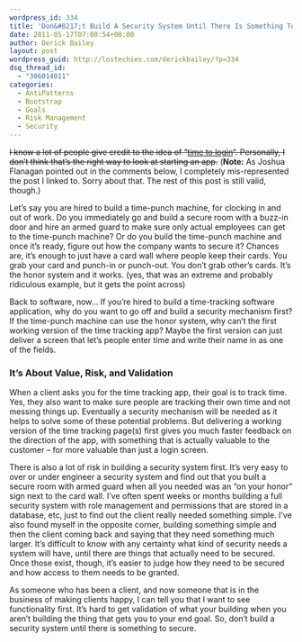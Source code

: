 ```yaml
---
wordpress_id: 334
title: 'Don&#8217;t Build A Security System Until There Is Something To Secure'
date: 2011-05-17T07:00:54+00:00
author: Derick Bailey
layout: post
wordpress_guid: http://lostechies.com/derickbailey/?p=334
dsq_thread_id:
  - "306014011"
categories:
  - AntiPatterns
  - Bootstrap
  - Goals
  - Risk Management
  - Security
---
```

<del>I know a lot of people give credit to the idea of &#8220;<a href="http://lostechies.com/chadmyers/2008/03/16/time-to-login-screen-and-the-absolute-basic-requirements-for-good-software/">time to login</a>&#8220;. Personally, I don&#8217;t think that&#8217;s the right way to look at starting an app.</del> (**Note:** As Joshua Flanagan pointed out in the comments below, I completely mis-represented the post I linked to. Sorry about that. The rest of this post is still valid, though.)

Let&#8217;s say you are hired to build a time-punch machine, for clocking in and out of work. Do you immediately go and build a secure room with a buzz-in door and hire an armed guard to make sure only actual employees can get to the time-punch machine? Or do you build the time-punch machine and once it&#8217;s ready, figure out how the company wants to secure it? Chances are, it&#8217;s enough to just have a card wall where people keep their cards. You grab your card and punch-in or punch-out. You don&#8217;t grab other&#8217;s cards. It&#8217;s the honor system and it works. (yes, that was an extreme and probably ridiculous example, but it gets the point across)

Back to software, now&#8230; If you&#8217;re hired to build a time-tracking software application, why do you want to go off and build a security mechanism first? If the time-punch machine can use the honor system, why can&#8217;t the first working version of the time tracking app? Maybe the first version can just deliver a screen that let&#8217;s people enter time and write their name in as one of the fields.

### It&#8217;s About Value, Risk, and Validation

When a client asks you for the time tracking app, their goal is to track time. Yes, they also want to make sure people are tracking their own time and not messing things up. Eventually a security mechanism will be needed as it helps to solve some of these potential problems. But delivering a working version of the time tracking page(s) first gives you much faster feedback on the direction of the app, with something that is actually valuable to the customer &#8211; for more valuable than just a login screen.

There is also a lot of risk in building a security system first. It&#8217;s very easy to over or under engineer a security system and find out that you built a secure room with armed guard when all you needed was an &#8220;on your honor&#8221; sign next to the card wall. I&#8217;ve often spent weeks or months building a full security system with role management and permissions that are stored in a database, etc, just to find out the client really needed something simple. I&#8217;ve also found myself in the opposite corner, building something simple and then the client coming back and saying that they need something much larger. It&#8217;s difficult to know with any certainty what kind of security needs a system will have, until there are things that actually need to be secured. Once those exist, though, it&#8217;s easier to judge how they need to be secured and how access to them needs to be granted.

As someone who has been a client, and now someone that is in the business of making clients happy, I can tell you that I want to see functionality first. It&#8217;s hard to get validation of what your building when you aren&#8217;t building the thing that gets you to your end goal.  So, don&#8217;t build a security system until there is something to secure.